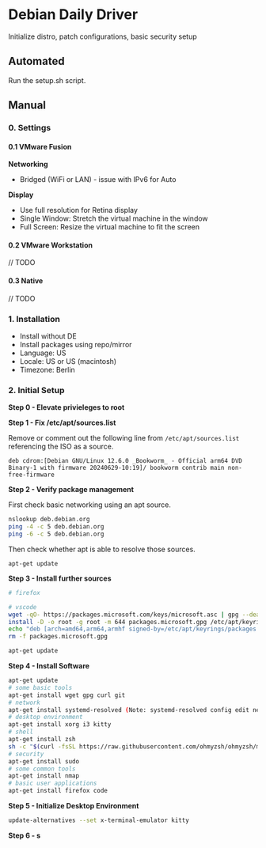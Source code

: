 # Debian Daily Driver
Initialize distro, patch configurations, basic security setup

## Automated

Run the setup.sh script.

## Manual

### 0. Settings
#### 0.1 VMware Fusion
**Networking**
- Bridged (WiFi or LAN) - issue with IPv6 for Auto

**Display**
- Use full resolution for Retina display
- Single Window: Stretch the virtual machine in the window
- Full Screen: Resize the virtual machine to fit the screen

#### 0.2 VMware Workstation
// TODO

#### 0.3 Native
// TODO

### 1. Installation
- Install without DE
- Install packages using repo/mirror
- Language: US
- Locale: US or US (macintosh)
- Timezone: Berlin

### 2. Initial Setup

**Step 0 - Elevate privieleges to root**

**Step 1 - Fix /etc/apt/sources.list**

Remove or comment out the following line from `/etc/apt/sources.list` referencing the ISO as a source.
```
deb cdrom:[Debian GNU/Linux 12.6.0 _Bookworm_ - Official arm64 DVD Binary-1 with firmware 20240629-10:19]/ bookworm contrib main non-free-firmware
```
**Step 2 - Verify package management**

First check basic networking using an apt source.
```bash
nslookup deb.debian.org
ping -4 -c 5 deb.debian.org
ping -6 -c 5 deb.debian.org
```
Then check whether apt is able to resolve those sources.
```shell
apt-get update
```
**Step 3 - Install further sources**
```bash
# firefox

# vscode
wget -qO- https://packages.microsoft.com/keys/microsoft.asc | gpg --dearmor > packages.microsoft.gpg
install -D -o root -g root -m 644 packages.microsoft.gpg /etc/apt/keyrings/packages.microsoft.gpg
echo "deb [arch=amd64,arm64,armhf signed-by=/etc/apt/keyrings/packages.microsoft.gpg] https://packages.microsoft.com/repos/code stable main" | tee /etc/apt/sources.list.d/vscode.list > /dev/null
rm -f packages.microsoft.gpg

apt-get update
```
**Step 4 - Install Software**
```bash
apt-get update
# some basic tools
apt-get install wget gpg curl git
# network
apt-get install systemd-resolved (Note: systemd-resolved config edit necessary=
# desktop environment
apt-get install xorg i3 kitty
# shell
apt-get install zsh
sh -c "$(curl -fsSL https://raw.githubusercontent.com/ohmyzsh/ohmyzsh/master/tools/install.sh)"
# security
apt-get install sudo
# some common tools
apt-get install nmap
# basic user applications
apt-get install firefox code
```
**Step 5 - Initialize Desktop Environment**
```bash
update-alternatives --set x-terminal-emulator kitty
```
**Step 6 - s**
